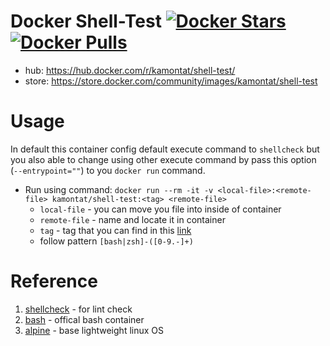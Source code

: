 # Docker Shell-Test [![Docker Stars](https://img.shields.io/docker/stars/kamontat/shell-test.svg?style=flat-square)](https://store.docker.com/community/images/kamontat/shell-test) [![Docker Pulls](https://img.shields.io/docker/pulls/kamontat/shell-test.svg?style=flat-square)](https://store.docker.com/community/images/kamontat/shell-test)

- hub: https://hub.docker.com/r/kamontat/shell-test/
- store: https://store.docker.com/community/images/kamontat/shell-test

# Usage
In default this container config default execute command to `shellcheck` but you also able to change using other execute command by pass this option (`--entrypoint=""`) to you `docker run` command.
- Run using command: `docker run --rm -it -v <local-file>:<remote-file> kamontat/shell-test:<tag> <remote-file>`
    - `local-file` - you can move you file into inside of container
    - `remote-file` - name and locate it in container
    - `tag` - tag that you can find in this [link](https://hub.docker.com/r/kamontat/shell-test/tags/)
  - follow pattern `[bash|zsh]-([0-9.-]+)`

# Reference
1. [shellcheck](https://github.com/koalaman/shellcheck) - for lint check
2. [bash](https://hub.docker.com/_/bash/) - offical bash container
3. [alpine](http://alpinelinux.org/) - base lightweight linux OS
